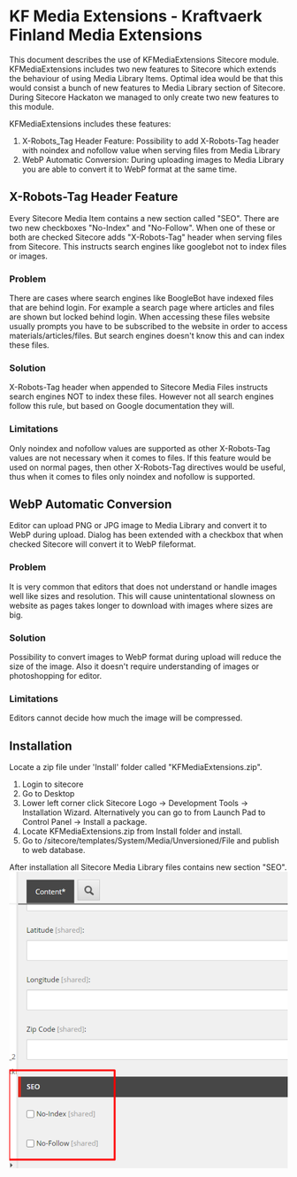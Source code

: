 # KF Media Extensions - Kraftvaerk Finland Media Extensions
This document describes the use of KFMediaExtensions Sitecore module.
KFMediaExtensions includes two new features to Sitecore which extends the behaviour of using Media Library Items. Optimal idea would be that this would consist a bunch of new features to Media Library section of Sitecore.
During Sitecore Hackaton we managed to only create two new features to this module.

KFMediaExtensions includes these features:
1. X-Robots_Tag Header Feature: Possibility to add X-Robots-Tag header with noindex and nofollow value when serving files from Media Library
1. WebP Automatic Conversion: During uploading images to Media Library you are able to convert it to WebP format at the same time.

##  X-Robots-Tag Header Feature
Every Sitecore Media Item contains a new section called "SEO". There are two new checkboxes "No-Index" and "No-Follow". When one of these or both are checked Sitecore adds "X-Robots-Tag" header when serving files from Sitecore. This instructs search engines like googlebot not to index files or images.

### Problem
There are cases where search engines like BoogleBot have indexed files that are behind login. For example a search page where articles and files are shown but locked behind login. When accessing these files website usually prompts you have to be subscribed to the website in order to access materials/articles/files. But search engines doesn't know this and can index these files.

### Solution
X-Robots-Tag header when appended to Sitecore Media Files instructs search engines NOT to index these files. However not all search engines follow this rule, but based on Google documentation they will.

### Limitations
Only noindex and nofollow values are supported as other X-Robots-Tag values are not necessary when it comes to files. If this feature would be used on normal pages, then other X-Robots-Tag directives would be useful, thus when it comes to files only noindex and nofollow is supported.

## WebP Automatic Conversion
Editor can upload PNG or JPG image to Media Library and convert it to WebP during upload. Dialog has been extended with a checkbox that when checked Sitecore will convert it to WebP fileformat.

### Problem
It is very common that editors that does not understand or handle images well like sizes and resolution. This will cause unintentational slowness on website as pages takes longer to download with images where sizes are big.

### Solution
Possibility to convert images to WebP format during upload will reduce the size of the image. Also it doesn't require understanding of images or photoshopping for editor.

### Limitations
Editors cannot decide how much the image will be compressed.

## Installation
Locate a zip file under 'Install' folder called "KFMediaExtensions.zip".
1. Login to sitecore
2. Go to Desktop
3. Lower left corner click Sitecore Logo -> Development Tools -> Installation Wizard. Alternatively you can go to from Launch Pad to Control Panel -> Install a package.
4. Locate KFMediaExtensions.zip from Install folder and install.
5. Go to /sitecore/templates/System/Media/Unversioned/File and publish to web database.

After installation all Sitecore Media Library files contains new section "SEO".
![SEO](images/SEO_pic.png)